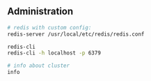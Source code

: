 Administration
-

````sh
# redis with custom config:
redis-server /usr/local/etc/redis/redis.conf

redis-cli
redis-cli -h localhost -p 6379
````

````sh
# info about cluster
info
````
